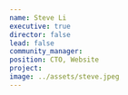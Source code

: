 ```yaml
---
name: Steve Li
executive: true
director: false
lead: false
community_manager:   
position: CTO, Website
project:  
image: ../assets/steve.jpeg
---
```

